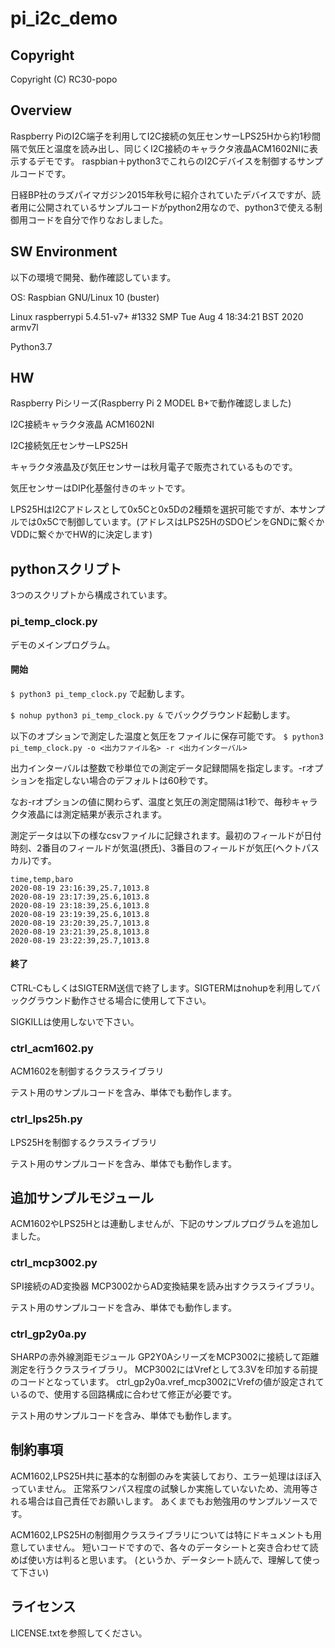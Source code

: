 # pi_i2c_demo
## Copyright
Copyright (C) RC30-popo

## Overview
Raspberry PiのI2C端子を利用してI2C接続の気圧センサーLPS25Hから約1秒間隔で気圧と温度を読み出し、同じくI2C接続のキャラクタ液晶ACM1602NIに表示するデモです。
raspbian＋python3でこれらのI2Cデバイスを制御するサンプルコードです。

日経BP社のラズパイマガジン2015年秋号に紹介されていたデバイスですが、読者用に公開されているサンプルコードがpython2用なので、python3で使える制御用コードを自分で作りなおしました。

## SW Environment
以下の環境で開発、動作確認しています。


OS: Raspbian GNU/Linux 10 (buster)

Linux raspberrypi 5.4.51-v7+ #1332 SMP Tue Aug 4 18:34:21 BST 2020 armv7l

Python3.7

## HW
Raspberry Piシリーズ(Raspberry Pi 2 MODEL B+で動作確認しました)

I2C接続キャラクタ液晶 ACM1602NI

I2C接続気圧センサーLPS25H

キャラクタ液晶及び気圧センサーは秋月電子で販売されているものです。

気圧センサーはDIP化基盤付きのキットです。

LPS25HはI2Cアドレスとして0x5Cと0x5Dの2種類を選択可能ですが、本サンプルでは0x5Cで制御しています。(アドレスはLPS25HのSDOピンをGNDに繋ぐかVDDに繋ぐかでHW的に決定します)


## pythonスクリプト
3つのスクリプトから構成されています。

### pi_temp_clock.py
デモのメインプログラム。

#### 開始

```$ python3 pi_temp_clock.py```
で起動します。

```$ nohup python3 pi_temp_clock.py &```
でバックグラウンド起動します。

以下のオプションで測定した温度と気圧をファイルに保存可能です。
```$ python3 pi_temp_clock.py -o <出力ファイル名> -r <出力インターバル>```

出力インターバルは整数で秒単位での測定データ記録間隔を指定します。-rオプションを指定しない場合のデフォルトは60秒です。

なお-rオプションの値に関わらず、温度と気圧の測定間隔は1秒で、毎秒キャラクタ液晶には測定結果が表示されます。

測定データは以下の様なcsvファイルに記録されます。最初のフィールドが日付時刻、2番目のフィールドが気温(摂氏)、3番目のフィールドが気圧(ヘクトパスカル)です。

```
time,temp,baro
2020-08-19 23:16:39,25.7,1013.8
2020-08-19 23:17:39,25.6,1013.8
2020-08-19 23:18:39,25.6,1013.8
2020-08-19 23:19:39,25.6,1013.8
2020-08-19 23:20:39,25.7,1013.8
2020-08-19 23:21:39,25.8,1013.8
2020-08-19 23:22:39,25.7,1013.8
```


#### 終了
CTRL-CもしくはSIGTERM送信で終了します。SIGTERMはnohupを利用してバックグラウンド動作させる場合に使用して下さい。

SIGKILLは使用しないで下さい。



### ctrl_acm1602.py
ACM1602を制御するクラスライブラリ

テスト用のサンプルコードを含み、単体でも動作します。

### ctrl_lps25h.py
LPS25Hを制御するクラスライブラリ

テスト用のサンプルコードを含み、単体でも動作します。

## 追加サンプルモジュール
ACM1602やLPS25Hとは連動しませんが、下記のサンプルプログラムを追加しました。

### ctrl_mcp3002.py
SPI接続のAD変換器 MCP3002からAD変換結果を読み出すクラスライブラリ。

テスト用のサンプルコードを含み、単体でも動作します。

### ctrl_gp2y0a.py
SHARPの赤外線測距モジュール GP2Y0AシリーズをMCP3002に接続して距離測定を行うクラスライブラリ。
MCP3002にはVrefとして3.3Vを印加する前提のコードとなっています。
ctrl_gp2y0a.vref_mcp3002にVrefの値が設定されているので、使用する回路構成に合わせて修正が必要です。

テスト用のサンプルコードを含み、単体でも動作します。


## 制約事項
ACM1602,LPS25H共に基本的な制御のみを実装しており、エラー処理はほぼ入っていません。
正常系ワンパス程度の試験しか実施していないため、流用等される場合は自己責任でお願いします。
あくまでもお勉強用のサンプルソースです。

ACM1602,LPS25Hの制御用クラスライブラリについては特にドキュメントも用意していません。
短いコードですので、各々のデータシートと突き合わせて読めば使い方は判ると思います。
(というか、データシート読んで、理解して使って下さい)

## ライセンス
LICENSE.txtを参照してください。

